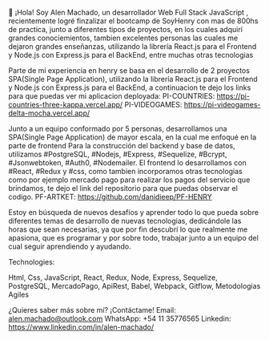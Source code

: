 👋 ¡Hola! Soy Alen Machado, un desarrollador Web Full Stack JavaScript , recientemente logré finzalizar el bootcamp de SoyHenry con mas de 800hs de practica, junto a diferentes tipos de proyectos, en los cuales adquirí grandes conociemientos, tambien excelentes personas las cuales me dejaron grandes enseñanzas, utilizando la librería React.js para el Frontend y Node.js con Express.js para el BackEnd, entre muchas otras tecnologias 

Parte de mi experiencia en henry se basa en el desarrollo de 2 proyectos SPA(Single Page Application), utilizando la librería React.js para el Frontend y Node.js con Express.js para el BackEnd, a continuacion te dejo los links para que puedas ver mi aplicacion deployada: 
PI-COUNTRIES: https://pi-countries-three-kappa.vercel.app/
PI-VIDEOGAMES: https://pi-videogames-delta-mocha.vercel.app/

Junto a un equipo conformado por 5 personas, desarrollamos una SPA(Single Page Application) de mayor escala, en la cual me enfoqué en la parte de frontend Para la construcción del backend y base de datos, utilizamos #PostgreSQL, #Nodejs, #Express, #Sequelize, #Bcrypt, #Jsonwebtoken, #Auth0, #Nodemailer. El frontend lo desarrollamos con #React, #Redux y #css, como tambien incorporamos otras tecnologias como por ejemplo mercado pago para realizar los pagos del servicio que brindamos, te dejo el link del repositorio para que puedas observar el codigo.
PF-ARTKET: https://github.com/danidieep/PF-HENRY

Estoy en búsqueda de nuevos desafíos y aprender todo lo que pueda sobre diferentes temas de desarrollo de nuevas tecnologias, dedicándole las horas que sean necesarias, ya que por fin descubrí lo que realmente me apasiona, que es programar y por sobre todo, trabajar junto a un equipo del cual seguir aprendiendo y ayudando.

Technologies: 

Html, Css, JavaScript, React, Redux, Node, Express, Sequelize, PostgreSQL, MercadoPago, ApiRest, Babel, Webpack, Gitflow, Metodologias Agiles

¿Quieres saber más sobre mí? ¡Contáctame!
Email: alen.machado@outlook.com
WhatsApp: +54 11 35776565
Linkedin: https://www.linkedin.com/in/alen-machado/
